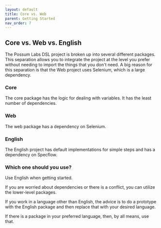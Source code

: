 ```yaml
---
layout: default
title: Core vs. Web
parent: Getting Started
nav_order: 7
---
```


## Core vs. Web vs. English

The Possum Labs DSL project is broken up into several different packages. This separation allows you to integrate the project at the level you prefer without needing to import the things that you don't need. A big reason for this separation is that the Web project uses Selenium, which is a large dependency.

### Core

The core package has the logic for dealing with variables. It has the least number of dependencies.

### Web

The web package has a dependency on Selenium.

### English

The English project has default implementations for simple steps and has a dependency on Specflow. 

### Which one should you use?

Use English when getting started. 

If you are worried about dependencies or there is a conflict, you can utilize the lower-level packages.

If you work in a language other than English, the advice is to do a prototype with the English package and then replace that with your desired language.

If there is a package in your preferred language, then, by all means, use that.

<feedback>
